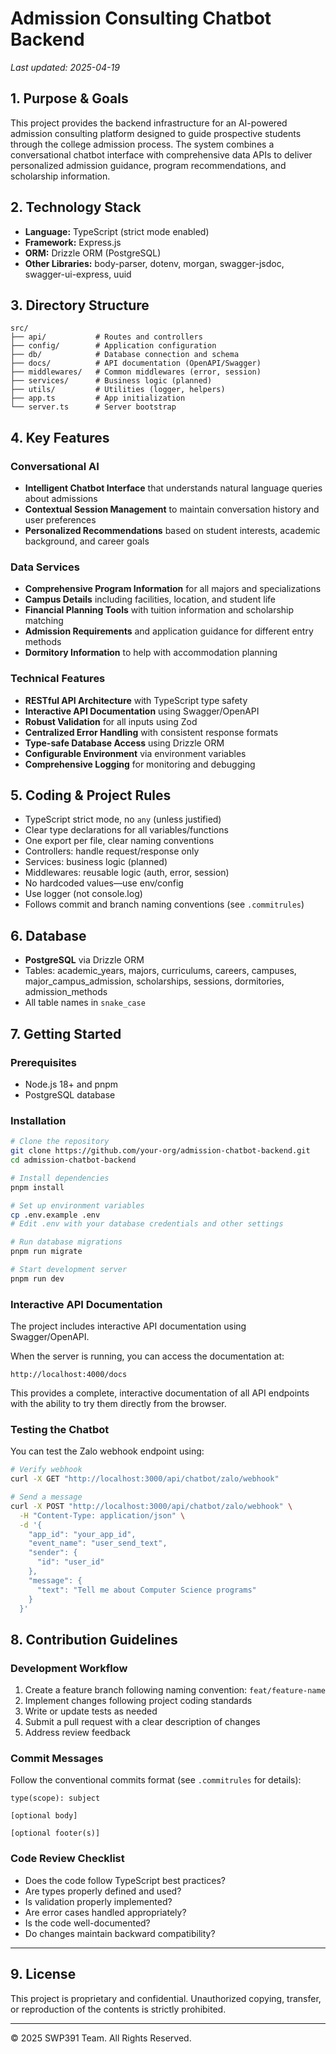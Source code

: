 # Admission Consulting Chatbot Backend

_Last updated: 2025-04-19_

## 1. Purpose & Goals
This project provides the backend infrastructure for an AI-powered admission consulting platform designed to guide prospective students through the college admission process. The system combines a conversational chatbot interface with comprehensive data APIs to deliver personalized admission guidance, program recommendations, and scholarship information.

## 2. Technology Stack
- **Language:** TypeScript (strict mode enabled)
- **Framework:** Express.js
- **ORM:** Drizzle ORM (PostgreSQL)
- **Other Libraries:** body-parser, dotenv, morgan, swagger-jsdoc, swagger-ui-express, uuid

## 3. Directory Structure
```
src/
├── api/           # Routes and controllers
├── config/        # Application configuration
├── db/            # Database connection and schema
├── docs/          # API documentation (OpenAPI/Swagger)
├── middlewares/   # Common middlewares (error, session)
├── services/      # Business logic (planned)
├── utils/         # Utilities (logger, helpers)
├── app.ts         # App initialization
└── server.ts      # Server bootstrap
```

## 4. Key Features

### Conversational AI
- **Intelligent Chatbot Interface** that understands natural language queries about admissions
- **Contextual Session Management** to maintain conversation history and user preferences
- **Personalized Recommendations** based on student interests, academic background, and career goals

### Data Services
- **Comprehensive Program Information** for all majors and specializations
- **Campus Details** including facilities, location, and student life
- **Financial Planning Tools** with tuition information and scholarship matching
- **Admission Requirements** and application guidance for different entry methods
- **Dormitory Information** to help with accommodation planning

### Technical Features
- **RESTful API Architecture** with TypeScript type safety
- **Interactive API Documentation** using Swagger/OpenAPI
- **Robust Validation** for all inputs using Zod
- **Centralized Error Handling** with consistent response formats
- **Type-safe Database Access** using Drizzle ORM
- **Configurable Environment** via environment variables
- **Comprehensive Logging** for monitoring and debugging

## 5. Coding & Project Rules
- TypeScript strict mode, no `any` (unless justified)
- Clear type declarations for all variables/functions
- One export per file, clear naming conventions
- Controllers: handle request/response only
- Services: business logic (planned)
- Middlewares: reusable logic (auth, error, session)
- No hardcoded values—use env/config
- Use logger (not console.log)
- Follows commit and branch naming conventions (see `.commitrules`)

## 6. Database
- **PostgreSQL** via Drizzle ORM
- Tables: academic_years, majors, curriculums, careers, campuses, major_campus_admission, scholarships, sessions, dormitories, admission_methods
- All table names in `snake_case`

## 7. Getting Started

### Prerequisites
- Node.js 18+ and pnpm
- PostgreSQL database

### Installation
```bash
# Clone the repository
git clone https://github.com/your-org/admission-chatbot-backend.git
cd admission-chatbot-backend

# Install dependencies
pnpm install

# Set up environment variables
cp .env.example .env
# Edit .env with your database credentials and other settings

# Run database migrations
pnpm run migrate

# Start development server
pnpm run dev
```

### Interactive API Documentation
The project includes interactive API documentation using Swagger/OpenAPI.

When the server is running, you can access the documentation at:
```
http://localhost:4000/docs
```

This provides a complete, interactive documentation of all API endpoints with the ability to try them directly from the browser.

### Testing the Chatbot
You can test the Zalo webhook endpoint using:
```bash
# Verify webhook
curl -X GET "http://localhost:3000/api/chatbot/zalo/webhook"

# Send a message
curl -X POST "http://localhost:3000/api/chatbot/zalo/webhook" \
  -H "Content-Type: application/json" \
  -d '{
    "app_id": "your_app_id",
    "event_name": "user_send_text",
    "sender": {
      "id": "user_id"
    },
    "message": {
      "text": "Tell me about Computer Science programs"
    }
  }'
```

## 8. Contribution Guidelines

### Development Workflow
1. Create a feature branch following naming convention: `feat/feature-name`
2. Implement changes following project coding standards
3. Write or update tests as needed
4. Submit a pull request with a clear description of changes
5. Address review feedback

### Commit Messages
Follow the conventional commits format (see `.commitrules` for details):
```
type(scope): subject

[optional body]

[optional footer(s)]
```

### Code Review Checklist
- Does the code follow TypeScript best practices?
- Are types properly defined and used?
- Is validation properly implemented?
- Are error cases handled appropriately?
- Is the code well-documented?
- Do changes maintain backward compatibility?

---

## 9. License
This project is proprietary and confidential. Unauthorized copying, transfer, or reproduction of the contents is strictly prohibited.

---

© 2025 SWP391 Team. All Rights Reserved.
